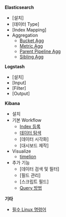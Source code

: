 **Elasticsearch**
   * [설치]
   * [데이터 Type]
   * [Index Mapping]
   * Aggregation
       * [Bucket Agg](https://github.com/higee/elastic/wiki/Bucket-Agg)
       * [Metric Agg](https://github.com/higee/elastic/wiki/Metric-Agg)
       * [Parent Pipeline Agg](https://github.com/higee/elastic/wiki/Parent-Pipeline-Agg)
       * [Sibling Agg](https://github.com/higee/elastic/wiki/Sibling-Pipeline-Agg)

**Logstash**

   * [설치]
   * [Input]
   * [Filter]
   * [Output]

**Kibana**
   
   * 설치
   * 기본 Workflow
        * [Index 등록](https://github.com/higee/elastic/wiki/index-%EB%93%B1%EB%A1%9D)
        * [데이터 탐색](https://github.com/higee/elastic/wiki/%EB%8D%B0%EC%9D%B4%ED%84%B0-%ED%83%90%EC%83%89)
        * [데이터 시각화]
        * [대시보드 제작]
   * Visualize
        * [timelion](https://github.com/higee/elastic/wiki/Timelion)
   * 추가 기능
        * [데이터 검색 및 필터]
        * [필드 관리]
        * [스크립트 필드]
        * [Query 방법](https://github.com/higee/elastic/wiki/%ED%82%A4%EB%B0%94%EB%82%98-%EC%A7%88%EC%9D%98-%EB%A7%81%ED%81%AC-%EB%AA%A8%EC%9D%8C)

**기타**

* [필수 Linux 명령어](https://github.com/higee/elastic/wiki/%ED%95%84%EC%88%98-linux-%EB%AA%85%EB%A0%B9%EC%96%B4)